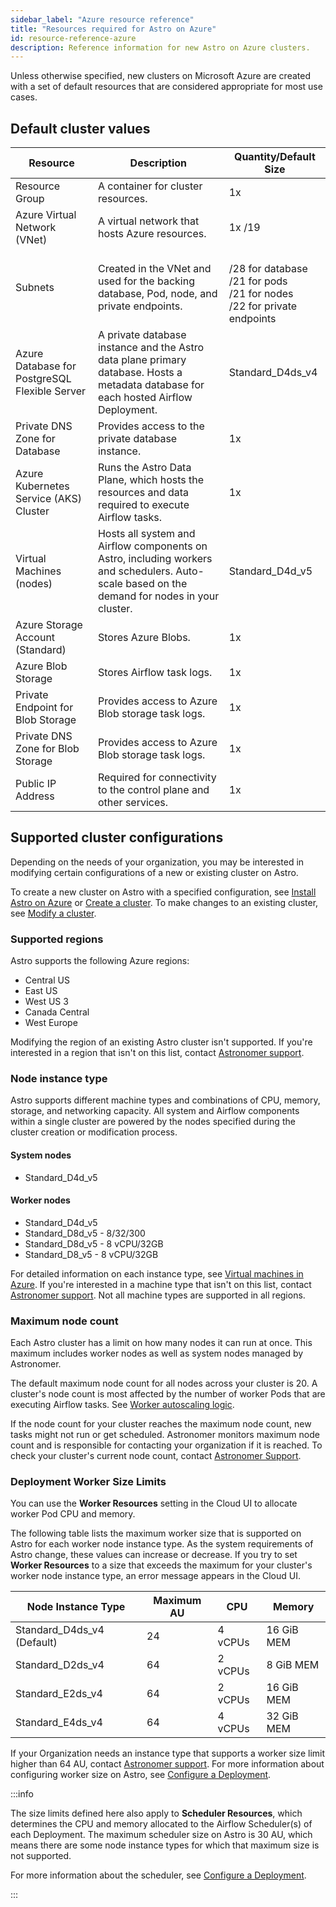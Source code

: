 ```yaml
---
sidebar_label: "Azure resource reference"
title: "Resources required for Astro on Azure"
id: resource-reference-azure
description: Reference information for new Astro on Azure clusters.
---
```


Unless otherwise specified, new clusters on Microsoft Azure are created with a set of default resources that are considered appropriate for most use cases.

## Default cluster values

| Resource                | Description                                                                                          | Quantity/Default Size        |
| ----------------------- | ---------------------------------------------------------------------------------------------------- | ---------------------------- |
| Resource Group          | A container for cluster resources.                                   | 1x                            |
| Azure Virtual Network (VNet)                    | A virtual network that hosts Azure resources.                                                         | 1x /19                        |
| Subnets                 | Created in the VNet and used for the backing database, Pod, node, and private endpoints. | <br />/28 for database <br />/21 for pods <br />/21 for nodes <br />/22 for private endpoints |
| Azure Database for PostgreSQL Flexible Server   | A private database instance and the Astro data plane primary database. Hosts a metadata database for each hosted Airflow Deployment.                      | Standard_D4ds_v4                             |
| Private DNS Zone for Database            | Provides access to the private database instance. | 1x |
| Azure Kubernetes Service (AKS) Cluster | Runs the Astro Data Plane, which hosts the resources and data required to execute Airflow tasks. | 1x 
| Virtual Machines (nodes)  | Hosts all system and Airflow components on Astro, including workers and schedulers. Auto-scale based on the demand for nodes in your cluster. | Standard_D4d_v5 |
| Azure Storage Account (Standard) | Stores Azure Blobs. | 1x |
| Azure Blob Storage | Stores Airflow task logs.  | 1x |
| Private Endpoint for Blob Storage | Provides access to Azure Blob storage task logs. | 1x |
| Private DNS Zone for Blob Storage | Provides access to Azure Blob storage task logs. | 1x |
| Public IP Address | Required for connectivity to the control plane and other services. | 1x |

## Supported cluster configurations

Depending on the needs of your organization, you may be interested in modifying certain configurations of a new or existing cluster on Astro.

To create a new cluster on Astro with a specified configuration, see [Install Astro on Azure](install-azure.md) or [Create a cluster](create-cluster.md). To make changes to an existing cluster, see [Modify a cluster](modify-cluster.md).

### Supported regions

Astro supports the following Azure regions:

- Central US
- East US
- West US 3
- Canada Central
- West Europe

Modifying the region of an existing Astro cluster isn't supported. If you're interested in a region that isn't on this list, contact [Astronomer support](https://support.astronomer.io).

### Node instance type

Astro supports different machine types and combinations of CPU, memory, storage, and networking capacity. All system and Airflow components within a single cluster are powered by the nodes specified during the cluster creation or modification process.

#### System nodes

- Standard_D4d_v5

#### Worker nodes

- Standard_D4d_v5
- Standard_D8d_v5 - 8/32/300
- Standard_D8d_v5 - 8 vCPU/32GB
- Standard_D8_v5 - 8 vCPU/32GB

For detailed information on each instance type, see [Virtual machines in Azure](https://docs.microsoft.com/en-us/azure/virtual-machines/). If you're interested in a machine type that isn't on this list, contact [Astronomer support](https://support.astronomer.io/). Not all machine types are supported in all regions.

### Maximum node count

Each Astro cluster has a limit on how many nodes it can run at once. This maximum includes worker nodes as well as system nodes managed by Astronomer.

The default maximum node count for all nodes across your cluster is 20. A cluster's node count is most affected by the number of worker Pods that are executing Airflow tasks. See [Worker autoscaling logic](configure-deployment-resources.md#worker-autoscaling-logic).

If the node count for your cluster reaches the maximum node count, new tasks might not run or get scheduled. Astronomer monitors maximum node count and is responsible for contacting your organization if it is reached. To check your cluster's current node count, contact [Astronomer Support](https://support.astronomer.io).

### Deployment Worker Size Limits

You can use the **Worker Resources** setting in the Cloud UI to allocate worker Pod CPU and memory.

The following table lists the maximum worker size that is supported on Astro for each worker node instance type. As the system requirements of Astro change, these values can increase or decrease. If you try to set **Worker Resources** to a size that exceeds the maximum for your cluster's worker node instance type, an error message appears in the Cloud UI.

| Node Instance Type | Maximum AU | CPU       | Memory       |
|--------------------|------------|-----------|--------------|
|Standard_D4ds_v4 (Default)      | 24         | 4 vCPUs  | 16    GiB MEM |
|Standard_D2ds_v4     | 64         | 2 vCPUs  | 8   GiB MEM |
|Standard_E2ds_v4      | 64         | 2 vCPUs  | 16   GiB MEM |
|Standard_E4ds_v4      | 64         | 4 vCPUs  | 32   GiB MEM |

If your Organization needs an instance type that supports a worker size limit higher than 64 AU, contact [Astronomer support](https://support.astronomer.io). For more information about configuring worker size on Astro, see [Configure a Deployment](configure-deployment-resources.md#worker-resources).

:::info

The size limits defined here also apply to **Scheduler Resources**, which determines the CPU and memory allocated to the Airflow Scheduler(s) of each Deployment. The maximum scheduler size on Astro is 30 AU, which means there are some node instance types for which that maximum size is not supported.

For more information about the scheduler, see [Configure a Deployment](configure-deployment-resources.md#scheduler-resources).

:::